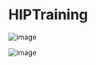# HIPTraining

![image](https://github.com/user-attachments/assets/7b600426-177b-447f-bcb8-668f678823b5)


![image](https://github.com/user-attachments/assets/e1d6b64e-6ef5-4a11-a826-95e5632cad6f)

